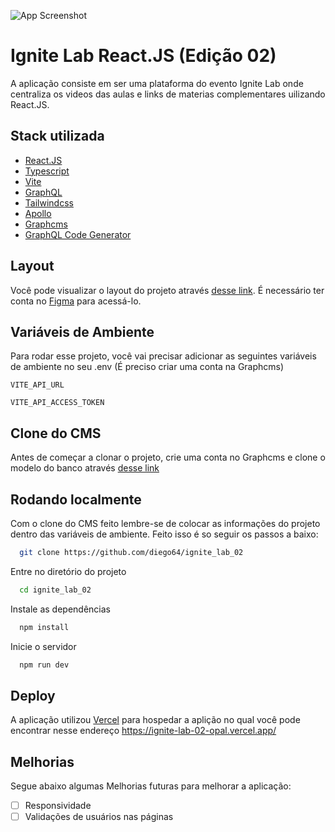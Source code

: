 ![App Screenshot](.github/cover.png)

# Ignite Lab React.JS (Edição 02)

A aplicação consiste em ser uma plataforma do evento Ignite Lab onde centraliza os videos das aulas e links de materias complementares uilizando React.JS.

## Stack utilizada

- [React.JS](https://pt-br.reactjs.org/)
- [Typescript](https://www.typescriptlang.org/)
- [Vite](https://vitejs.dev/guide/#trying-vite-online)
- [GraphQL](https://graphql.org/)
- [Tailwindcss](https://tailwindcss.com/)
- [Apollo](https://www.apollographql.com/)
- [Graphcms](https://graphcms.com/)
- [GraphQL Code Generator](https://www.graphql-code-generator.com/)


## Layout

Você pode visualizar o layout do projeto através [desse link](https://www.figma.com/community/file/1120711251998877938). É necessário ter conta no [Figma](http://figma.com/) para acessá-lo.
## Variáveis de Ambiente

Para rodar esse projeto, você vai precisar adicionar as seguintes variáveis de ambiente no seu .env (É preciso criar uma conta na Graphcms)

`VITE_API_URL`

`VITE_API_ACCESS_TOKEN`

## Clone do CMS

Antes de começar a clonar o projeto, crie uma conta no Graphcms e clone o modelo do banco através [desse link](https://app.graphcms.com/clone/9812efed7be44d28a4e52577a566eb32?name=Ignite%20Lab)

## Rodando localmente

Com o clone do CMS feito lembre-se de colocar as informações do projeto dentro das variáveis de ambiente. Feito isso é so seguir os passos a baixo:

```bash
  git clone https://github.com/diego64/ignite_lab_02
```

Entre no diretório do projeto

```bash
  cd ignite_lab_02
```

Instale as dependências

```bash
  npm install
```

Inicie o servidor

```bash
  npm run dev
```

## Deploy

A aplicação utilizou [Vercel](https://vercel.com/) para hospedar a aplição no qual você pode encontrar nesse endereço https://ignite-lab-02-opal.vercel.app/

## Melhorias

Segue abaixo algumas Melhorias futuras para melhorar a aplicação:

-  [ ]  Responsividade
-  [ ]  Validações de usuários nas páginas